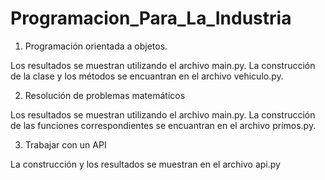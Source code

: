 # Programacion_Para_La_Industria
1) Programación orientada a objetos. 

Los resultados se muestran utilizando el archivo main.py. 
La construcción de la clase y los métodos se encuantran en el archivo vehiculo.py.

2) Resolución de problemas matemáticos

Los resultados se muestran utilizando el archivo main.py.
La construcción de las funciones correspondientes se encuantran en el archivo primos.py.

3) Trabajar con un API

La construcción y los resultados se muestran en el archivo api.py